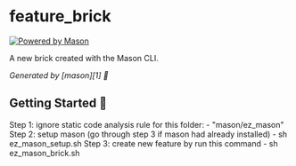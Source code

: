 # feature_brick

[![Powered by Mason](https://img.shields.io/endpoint?url=https%3A%2F%2Ftinyurl.com%2Fmason-badge)](https://github.com/felangel/mason)

A new brick created with the Mason CLI.

_Generated by [mason][1] 🧱_

## Getting Started 🚀

Step 1: ignore static code analysis rule for this folder: - "mason/ez_mason"
Step 2: setup mason (go through step 3 if mason had already installed) - sh ez_mason_setup.sh
Step 3: create new feature by run this command - sh ez_mason_brick.sh
